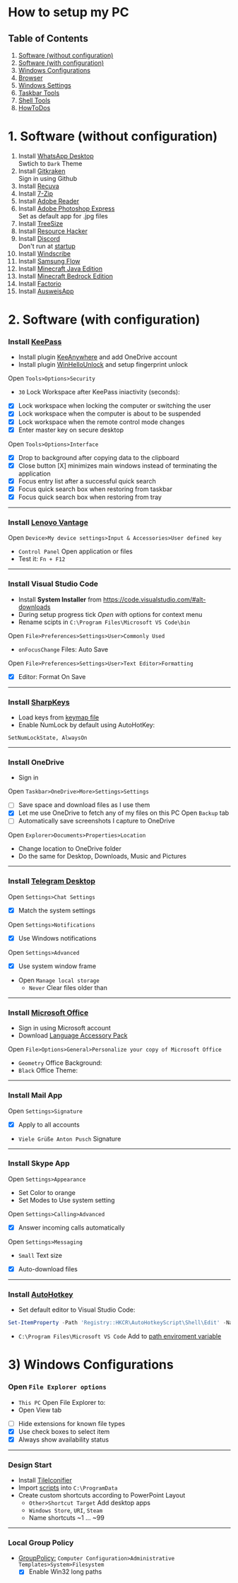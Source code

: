 # How to setup my PC
## Table of Contents

1. [Software (without configuration)](#1-Software-without-configuration)  
1. [Software (with configuration)](#2-Software-with-configuration)  
1. [Windows Configurations](#3-Windows-Configurations)  
1. [Browser](browser-computer.md)  
1. [Windows Settings](windows-settings.md)  
1. [Taskbar Tools](taskbar-tools/taskbar-tools.md)  
1. [Shell Tools](shell-tools/)
1. [HowToDos](how-to-dos.md)

# 1. Software (without configuration)

1. Install [WhatsApp Desktop](https://www.microsoft.com/de-de/p/whatsapp-desktop/9nksqgp7f2nh?activetab=pivot:overviewtab) <br>
Swtich to `Dark` Theme
1. Install [Gitkraken](https://www.gitkraken.com/download/windows64) <br>
Sign in using Github
1. Install [Recuva](https://www.ccleaner.com/recuva/download)
1. Install [7-Zip](https://www.7-zip.org/)
1. Install [Adobe Reader](https://get.adobe.com/reader/)
1. Install [Adobe Photoshop Express](https://www.microsoft.com/de-de/p/adobe-photoshop-express-image-editor-adjustments-filters-effects-borders/9wzdncrfj27n?activetab=pivot:overviewtab) <br>
Set as default app for .jpg files
1. Install [TreeSize](https://www.microsoft.com/de-de/p/treesize-free/9nblggh40881?activetab=pivot:overviewtab)
1. Install [Resource Hacker](http://www.angusj.com/resourcehacker/#download)
1. Install [Discord](https://discord.com/new) <br>
Don't run at [startup](how-to-dos.md#edit-startup-apps)
1. Install [Windscribe](https://windscribe.com/download)
1. Install [Samsung Flow](https://www.microsoft.com/de-de/p/samsung-flow/9nblggh5gb0m?rtc=1&wa=wsignin1.0&activetab=pivot:overviewtab)
1. Install [Minecraft Java Edition](https://www.minecraft.net/en-us/download/)
1. Install [Minecraft Bedrock Edition](https://www.microsoft.com/de-de/p/minecraft-for-windows-10/9nblggh2jhxj)
1. Install [Factorio](https://factorio.com/download)
1. Install [AusweisApp](https://www.ausweisapp.bund.de/download/windows-und-mac/)





# 2. Software (with configuration)

### Install [KeePass](https://keepass.info/download.html)
- Install plugin [KeeAnywhere](https://github.com/Kyrodan/KeeAnywhere/releases) and add OneDrive account
- Install plugin [WinHelloUnlock](https://github.com/Angelelz/WinHelloUnlock/releases) and setup fingerprint unlock

Open `Tools>Options>Security`
- `30` Lock Workspace after KeePass iniactivity (seconds):
- [x] Lock workspace when locking the computer or switching the user
- [x] Lock workspace when the computer is about to be suspended
- [x] Lock workspace when the remote control mode changes
- [x] Enter master key on secure desktop

Open `Tools>Options>Interface`
- [x] Drop to background after copying data to the clipboard
- [x] Close button [X] minimizes main windows instead of terminating the application
- [x] Focus entry list after a successful quick search
- [x] Focus quick search box when restoring from taskbar
- [x] Focus quick search box when restoring from tray
___
### Install [Lenovo Vantage](https://www.microsoft.com/de-de/p/lenovo-vantage/9wzdncrfj4mv?activetab=pivot:overviewtab) <br>
Open `Device>My device settings>Input & Accessories>User defined key`
- `Control Panel` Open application or files
- Test it: `Fn + F12`
___
### Install Visual Studio Code
- Install **System Installer** from https://code.visualstudio.com/#alt-downloads
- During setup progress tick _Open with_ options for context menu
- Rename scipts in `C:\Program Files\Microsoft VS Code\bin`

Open `File>Preferences>Settings>User>Commonly Used`
- ``onFocusChange`` Files: Auto Save

Open `File>Preferences>Settings>User>Text Editor>Formatting`
- [x] Editor: Format On Save
___

### Install [SharpKeys](https://github.com/randyrants/sharpkeys/releases)
- Load keys from [keymap file](configs/SharpKeys-keymaps.skl)
- Enable NumLock by default using AutoHotKey:
```ahk
SetNumLockState, AlwaysOn
```
___

### Install OneDrive
- Sign in

Open `Taskbar>OneDrive>More>Settings>Settings`
- [ ] Save space and download files as I use them
- [x] Let me use OneDrive to fetch any of my f‌iles on this PC
 Open `Backup` tab
- [ ] Automatically save screenshots I capture to OneDrive

Open `Explorer>Documents>Properties>Location`
- Change location to OneDrive folder
- Do the same for Desktop, Downloads, Music and Pictures
___
### Install [Telegram Desktop](https://www.microsoft.com/de-de/p/telegram-desktop/9nztwsqntd0s?activetab=pivot:overviewtab)

Open `Settings>Chat Settings`
- [x] Match the system settings

Open `Settings>Notifications`
- [x] Use Windows notifications

Open `Settings>Advanced`
- [x] Use system window frame
- Open `Manage local storage`
    - `Never` Clear files older than
___


### Install [Microsoft Office](https://account.microsoft.com/services/office/install)

- Sign in using Microsoft account
- Download [Language Accessory Pack](https://support.office.com/en-us/article/language-accessory-pack-for-office-82ee1236-0f9a-45ee-9c72-05b026ee809f?ui=en-US&rs=en-US&ad=US)

Open `File>Options>General>Personalize your copy of Microsoft Office`
- `Geometry` Off‌ice Background:
- `Black` Office Theme:
___

### Install Mail App
Open `Settings>Signature`
- [x] Apply to all accounts
- `Viele Grüße Anton Pusch` Signature
___

### Install Skype App

Open `Settings>Appearance`
- Set Color to orange
- Set Modes to Use system setting

Open `Settings>Calling>Advanced`
- [x] Answer incoming calls automatically

Open `Settings>Messaging`
- `Small` Text size
- [x] Auto-download f‌iles
___


### Install [AutoHotkey](https://www.autohotkey.com/)
- Set default editor to Visual Studio Code:
```powershell
Set-ItemProperty -Path 'Registry::HKCR\AutoHotkeyScript\Shell\Edit' -Name "Command" -Value 'code.exe %1'
```
- `C:\Program Files\Microsoft VS Code` Add to [path enviroment variable](how-to-dos.md#edit-path-enviroment-variable)






# 3) Windows Configurations

### Open `File Explorer options`
- `This PC` Open File Explorer to:
- Open View tab
- [ ] Hide extensions for known file types
- [x] Use check boxes to select item
- [x] Always show availability status
___
### Design Start
- Install [TileIconifier](https://github.com/Jonno12345/TileIconifier/releases)
- Import [scripts](configs/TileIconify-scripts.zip) into `C:\ProgramData`
- Create custom shortcuts according to PowerPoint Layout
    - `Other>Shortcut Target` Add desktop apps
    - `Windows Store`, `URI`, `Steam`
    - Name shortcuts ~1 ... ~99
___
### Local Group Policy
- [GroupPolicy:](how-to-dos.md#edit-local-group-policy) `Computer Configuration>Administrative Templates>System>Filesystem`
    - [x] Enable Win32 long paths 